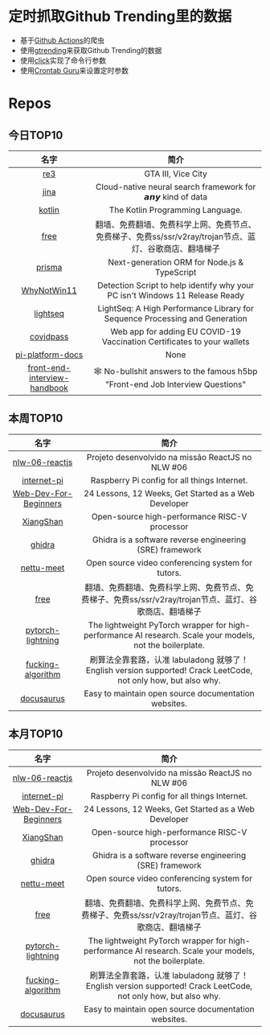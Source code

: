 # 定时抓取Github Trending里的数据
* 基于[Github Actions](https://docs.github.com/en/actions)的爬虫
* 使用[gtrending](https://github.com/hedythedev/gtrending)来获取Github Trending的数据
* 使用[click](https://github.com/pallets/click)实现了命令行参数
* 使用[Crontab Guru](https://crontab.guru/)来设置定时参数

# Repos
## 今日TOP10 
<!-- START OF DAILY_TOP10_REPOS -->
| 名字 | 简介 |
| :----: | :----: |
| [re3](https://github.com/GTAmodding/re3) | GTA III, Vice City |
| [jina](https://github.com/jina-ai/jina) | Cloud-native neural search framework for 𝙖𝙣𝙮 kind of data |
| [kotlin](https://github.com/JetBrains/kotlin) | The Kotlin Programming Language. |
| [free](https://github.com/freefq/free) | 翻墙、免费翻墙、免费科学上网、免费节点、免费梯子、免费ss/ssr/v2ray/trojan节点、蓝灯、谷歌商店、翻墙梯子 |
| [prisma](https://github.com/prisma/prisma) | Next-generation ORM for Node.js & TypeScript | PostgreSQL, MySQL, MariaDB, SQL Server & SQLite |
| [WhyNotWin11](https://github.com/rcmaehl/WhyNotWin11) | Detection Script to help identify why your PC isn't Windows 11 Release Ready |
| [lightseq](https://github.com/bytedance/lightseq) | LightSeq: A High Performance Library for Sequence Processing and Generation |
| [covidpass](https://github.com/covidpass-org/covidpass) | Web app for adding EU COVID-19 Vaccination Certificates to your wallets |
| [pi-platform-docs](https://github.com/pi-apps/pi-platform-docs) | None |
| [front-end-interview-handbook](https://github.com/yangshun/front-end-interview-handbook) | 🕸 No-bullshit answers to the famous h5bp "Front-end Job Interview Questions" |
<!-- END OF DAILY_TOP10_REPOS -->

## 本周TOP10
<!-- START OF WEEKLY_TOP10_REPOS -->
| 名字 | 简介 |
| :----: | :----: |
| [nlw-06-reactjs](https://github.com/rocketseat-education/nlw-06-reactjs) | Projeto desenvolvido na missão ReactJS no NLW #06 |
| [internet-pi](https://github.com/geerlingguy/internet-pi) | Raspberry Pi config for all things Internet. |
| [Web-Dev-For-Beginners](https://github.com/microsoft/Web-Dev-For-Beginners) | 24 Lessons, 12 Weeks, Get Started as a Web Developer |
| [XiangShan](https://github.com/OpenXiangShan/XiangShan) | Open-source high-performance RISC-V processor |
| [ghidra](https://github.com/NationalSecurityAgency/ghidra) | Ghidra is a software reverse engineering (SRE) framework |
| [nettu-meet](https://github.com/fmeringdal/nettu-meet) | Open source video conferencing system for tutors. |
| [free](https://github.com/freefq/free) | 翻墙、免费翻墙、免费科学上网、免费节点、免费梯子、免费ss/ssr/v2ray/trojan节点、蓝灯、谷歌商店、翻墙梯子 |
| [pytorch-lightning](https://github.com/PyTorchLightning/pytorch-lightning) | The lightweight PyTorch wrapper for high-performance AI research. Scale your models, not the boilerplate. |
| [fucking-algorithm](https://github.com/labuladong/fucking-algorithm) | 刷算法全靠套路，认准 labuladong 就够了！English version supported! Crack LeetCode, not only how, but also why. |
| [docusaurus](https://github.com/facebook/docusaurus) | Easy to maintain open source documentation websites. |
<!-- END OF WEEKLY_TOP10_REPOS -->

## 本月TOP10
<!-- START OF MONTHLY_TOP10_REPOS -->
| 名字 | 简介 |
| :----: | :----: |
| [nlw-06-reactjs](https://github.com/rocketseat-education/nlw-06-reactjs) | Projeto desenvolvido na missão ReactJS no NLW #06 |
| [internet-pi](https://github.com/geerlingguy/internet-pi) | Raspberry Pi config for all things Internet. |
| [Web-Dev-For-Beginners](https://github.com/microsoft/Web-Dev-For-Beginners) | 24 Lessons, 12 Weeks, Get Started as a Web Developer |
| [XiangShan](https://github.com/OpenXiangShan/XiangShan) | Open-source high-performance RISC-V processor |
| [ghidra](https://github.com/NationalSecurityAgency/ghidra) | Ghidra is a software reverse engineering (SRE) framework |
| [nettu-meet](https://github.com/fmeringdal/nettu-meet) | Open source video conferencing system for tutors. |
| [free](https://github.com/freefq/free) | 翻墙、免费翻墙、免费科学上网、免费节点、免费梯子、免费ss/ssr/v2ray/trojan节点、蓝灯、谷歌商店、翻墙梯子 |
| [pytorch-lightning](https://github.com/PyTorchLightning/pytorch-lightning) | The lightweight PyTorch wrapper for high-performance AI research. Scale your models, not the boilerplate. |
| [fucking-algorithm](https://github.com/labuladong/fucking-algorithm) | 刷算法全靠套路，认准 labuladong 就够了！English version supported! Crack LeetCode, not only how, but also why. |
| [docusaurus](https://github.com/facebook/docusaurus) | Easy to maintain open source documentation websites. |
<!-- END OF MONTHLY_TOP10_REPOS -->
